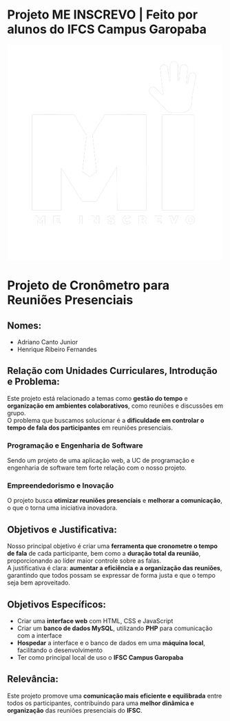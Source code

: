 # Projeto ME INSCREVO | Feito por alunos do IFCS Campus Garopaba
![Logo do Meu Repositório](imagens/MI_legenda_branco.png)

# Projeto de Cronômetro para Reuniões Presenciais

## Nomes:
- Adriano Canto Junior  
- Henrique Ribeiro Fernandes

## Relação com Unidades Curriculares, Introdução e Problema:

Este projeto está relacionado a temas como **gestão do tempo** e **organização em ambientes colaborativos**, como reuniões e discussões em grupo.  
O problema que buscamos solucionar é a **dificuldade em controlar o tempo de fala dos participantes** em reuniões presenciais.

### Programação e Engenharia de Software  
Sendo um projeto de uma aplicação web, a UC de programação e engenharia de software tem forte relação com o nosso projeto.

### Empreendedorismo e Inovação  
O projeto busca **otimizar reuniões presenciais** e **melhorar a comunicação**, o que o torna uma iniciativa inovadora.

## Objetivos e Justificativa:

Nosso principal objetivo é criar uma **ferramenta que cronometre o tempo de fala** de cada participante, bem como a **duração total da reunião**, proporcionando ao líder maior controle sobre as falas.  
A justificativa é clara: **aumentar a eficiência e a organização das reuniões**, garantindo que todos possam se expressar de forma justa e que o tempo seja bem aproveitado.

## Objetivos Específicos:

- Criar uma **interface web** com HTML, CSS e JavaScript  
- Criar um **banco de dados MySQL**, utilizando **PHP** para comunicação com a interface  
- **Hospedar** a interface e o banco de dados em uma **máquina local**, facilitando o desenvolvimento  
- Ter como principal local de uso o **IFSC Campus Garopaba**

## Relevância:

Este projeto promove uma **comunicação mais eficiente e equilibrada** entre todos os participantes, contribuindo para uma **melhor dinâmica e organização** das reuniões presenciais do **IFSC**.
